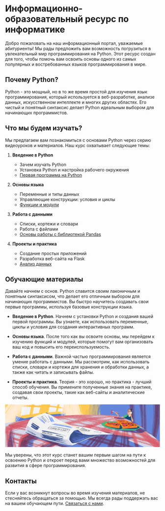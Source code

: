 # Информационно-образовательный ресурс по информатике

Добро пожаловать на наш информационный портал, уважаемые абитуриенты! Мы рады предложить вам возможность погрузиться в увлекательный мир программирования на Python. Этот ресурс создан для того, чтобы помочь вам освоить основы одного из самых популярных и востребованных языков программирования в мире.

## Почему Python?

Python - это мощный, но в то же время простой для изучения язык программирования, который используется в веб-разработке, анализе данных, искусственном интеллекте и многих других областях. Его чистый и понятный синтаксис делает Python идеальным выбором для начинающих программистов.

## Что мы будем изучать?

Мы предлагаем вам познакомиться с основами Python через серию видеоуроков и материалов. Наш курс охватывает следующие темы:

1. **Введение в Python**
   - Зачем изучать Python
   - Установка Python и настройка рабочего окружения
   - [Первая программа на Python](#)

2. **Основы языка**
   - Переменные и типы данных
   - Управляющие конструкции: условия и циклы
   - [Функции и модули](#)

3. **Работа с данными**
   - Списки, кортежи и словари
   - Работа с файлами
   - [Основы работы с библиотекой Pandas](#)

4. **Проекты и практика**
   - Создание простых приложений
   - Разработка веб-сайта на Flask
   - [Анализ данных](#)

## Обучающие материалы

Давайте начнем с основ. Python славится своим лаконичным и понятным синтаксисом, что делает его отличным выбором для начинающих программистов. Вы быстро научитесь создавать свои первые программы, используя базовые конструкции языка.

- **Введение в Python**. Начнем с установки Python и создания вашей первой программы. Вы узнаете, как использовать переменные, циклы и условия для создания интерактивных программ.

- **Основы языка**. После того как вы освоите основы, мы перейдем к изучению функций и модулей, которые помогут вам организовать ваш код и повысить его переиспользуемость.

- **Работа с данными**. Важной частью программирования является умение работать с данными. Мы рассмотрим, как использовать списки, словари и кортежи для хранения и обработки данных, а также как читать и записывать файлы.

- **Проекты и практика**. Теория - это хорошо, но практика - лучший способ обучения. Вы примените полученные знания на практике, создавая свои проекты, такие как веб-сайты и аналитические отчеты.

![Иллюстрация к курсу Python](logo.png)

Мы уверены, что этот курс станет вашим первым шагом на пути к освоению Python и откроет перед вами множество возможностей для развития в сфере программирования.

## Контакты

Если у вас возникнут вопросы во время изучения материалов, не стесняйтесь обращаться за помощью. Мы всегда рады поддержать вас на вашем обучающем пути. [Связаться с нами](#).
